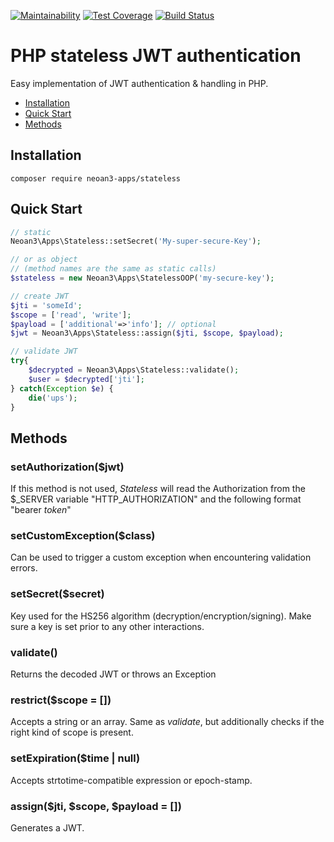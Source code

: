 [![Maintainability](https://api.codeclimate.com/v1/badges/5ef75b2080e797b9e9e5/maintainability)](https://codeclimate.com/github/sroehrl/neoan3-stateless/maintainability)
[![Test Coverage](https://api.codeclimate.com/v1/badges/5ef75b2080e797b9e9e5/test_coverage)](https://codeclimate.com/github/sroehrl/neoan3-stateless/test_coverage)
[![Build Status](https://travis-ci.com/sroehrl/neoan3-stateless.svg?branch=master)](https://travis-ci.com/sroehrl/neoan3-stateless)

# PHP stateless JWT authentication

Easy implementation of JWT authentication & handling in PHP. 

- [Installation](#installation)
- [Quick Start](#quick-start)
- [Methods](#methods)



## Installation 

`composer require neoan3-apps/stateless`


## Quick Start


```PHP
// static
Neoan3\Apps\Stateless::setSecret('My-super-secure-Key');

// or as object
// (method names are the same as static calls)
$stateless = new Neoan3\Apps\StatelessOOP('my-secure-key');

// create JWT
$jti = 'someId';
$scope = ['read', 'write'];
$payload = ['additional'=>'info']; // optional
$jwt = Neoan3\Apps\Stateless::assign($jti, $scope, $payload);

// validate JWT
try{
    $decrypted = Neoan3\Apps\Stateless::validate();
    $user = $decrypted['jti'];
} catch(Exception $e) {
    die('ups');
}

```

## Methods

### setAuthorization($jwt)
If this method is not used, _Stateless_ will read the Authorization from the $_SERVER variable "HTTP_AUTHORIZATION"
and the following format "bearer _token_"

### setCustomException($class)
Can be used to trigger a custom exception when encountering validation errors.

### setSecret($secret)
Key used for the HS256 algorithm (decryption/encryption/signing). Make sure a key is set prior to any other interactions.

### validate()
Returns the decoded JWT or throws an Exception

### restrict($scope = [])
Accepts a string or an array. Same as _validate_, but additionally checks if the right kind of scope is present.

### setExpiration($time | null)
Accepts strtotime-compatible expression or epoch-stamp. 

### assign($jti, $scope, $payload = [])
Generates a JWT.





